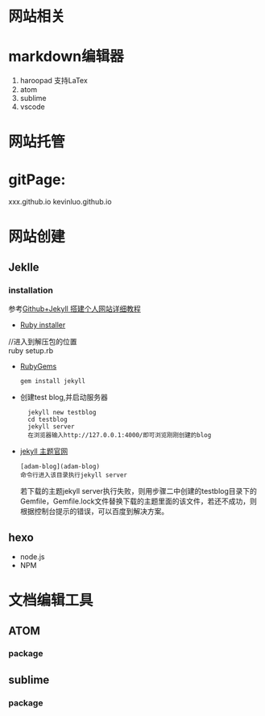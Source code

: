 
网站相关
=======

# markdown编辑器

1. haroopad 支持LaTex
2. atom
3. sublime
4. vscode

# 网站托管

# gitPage: 

xxx.github.io kevinluo.github.io


# 网站创建

## Jeklle

### installation

参考[Github+Jekyll 搭建个人网站详细教程](https://www.jianshu.com/p/9f71e260925d)

- [Ruby installer](https://links.jianshu.com/go?to=https%3A%2F%2Frubyinstaller.org%2F)

//进入到解压包的位置  
ruby setup.rb  

- [RubyGems](https://links.jianshu.com/go?to=https%3A%2F%2Frubygems.org%2Fpages%2Fdownload)

    ```
    gem install jekyll
    ```
    
- 创建test blog,并启动服务器
    
        jekyll new testblog
        cd testblog
        jekyll server
        在浏览器输入http://127.0.0.1:4000/即可浏览刚刚创建的blog


- [jekyll 主题官网](https://links.jianshu.com/go?to=http%3A%2F%2Fjekyllthemes.org%2F)

    ```
    [adam-blog](adam-blog)
    命令行进入该目录执行jekyll server
    ```

    若下载的主题jekyll server执行失败，则用步骤二中创建的testblog目录下的Gemfile，Gemfile.lock文件替换下载的主题里面的该文件，若还不成功，则根据控制台提示的错误，可以百度到解决方案。

## hexo

- node.js
- NPM

# 文档编辑工具

## ATOM

### package

## sublime

### package